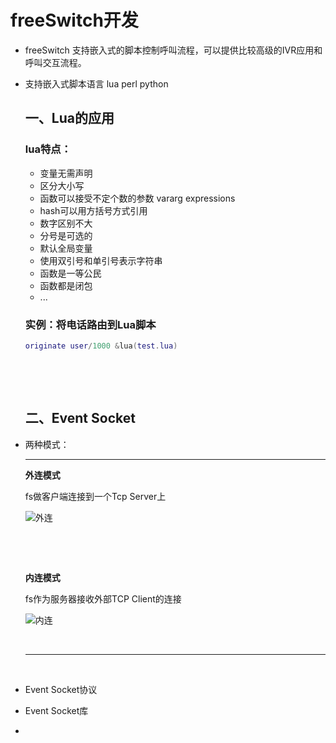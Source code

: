 # freeSwitch开发



* freeSwitch 支持嵌入式的脚本控制呼叫流程，可以提供比较高级的IVR应用和呼叫交互流程。

* 支持嵌入式脚本语言 lua perl python

  ## 一、Lua的应用

  ### lua特点：

  * 变量无需声明
  * 区分大小写
  * 函数可以接受不定个数的参数  vararg expressions
  * hash可以用方括号方式引用
  * 数字区别不大
  * 分号是可选的
  * 默认全局变量
  * 使用双引号和单引号表示字符串
  * 函数是一等公民
  * 函数都是闭包
  * ...

  ### 实例：将电话路由到Lua脚本

  ```lua
  originate user/1000 &lua(test.lua)
  ```

  ​

  ​

  ## 二、Event Socket

* 两种模式：

  ****

  **外连模式**

  fs做客户端连接到一个Tcp Server上

  ![外连](E:\04_GRG_Video\权威指南\外连.png)

  ​

  ​

  **内连模式**

  fs作为服务器接收外部TCP Client的连接

  ![内连](E:\04_GRG_Video\权威指南\内连.png)

  ​

  ****

  ​

* Event Socket协议

* Event Socket库




* ​

  ​

  ​

  ​

  ​

  ​

  ​






